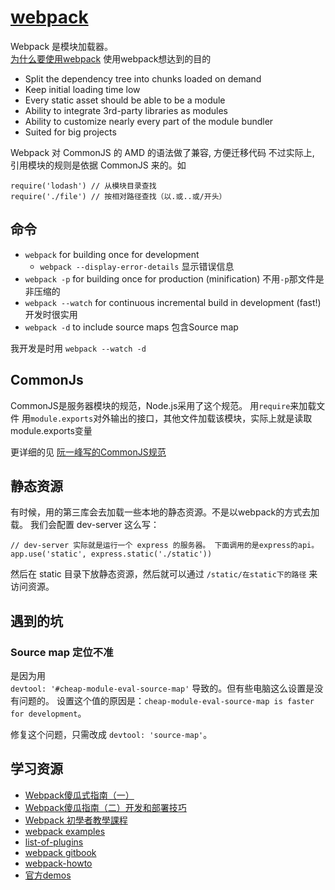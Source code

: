 # [webpack](http://webpack.github.io/)
Webpack 是模块加载器。    
[为什么要使用webpack](http://webpack.github.io/docs/what-is-webpack.html)
使用webpack想达到的目的
* Split the dependency tree into chunks loaded on demand
* Keep initial loading time low
* Every static asset should be able to be a module
* Ability to integrate 3rd-party libraries as modules
* Ability to customize nearly every part of the module bundler
* Suited for big projects

Webpack 对 CommonJS 的 AMD 的语法做了兼容, 方便迁移代码
不过实际上, 引用模块的规则是依据 CommonJS 来的。如
```
require('lodash') // 从模块目录查找
require('./file') // 按相对路径查找（以.或..或/开头）
```

## 命令
* `webpack` for building once for development
  * `webpack --display-error-details` 显示错误信息
* `webpack -p` for building once for production (minification) 不用`-p`那文件是非压缩的
* `webpack --watch` for continuous incremental build in development (fast!) 开发时很实用
* `webpack -d` to include source maps 包含Source map

我开发是时用 `webpack --watch -d`

## CommonJs
CommonJS是服务器模块的规范，Node.js采用了这个规范。
用`require`来加载文件
用`module.exports`对外输出的接口，其他文件加载该模块，实际上就是读取module.exports变量


更详细的见 [阮一峰写的CommonJS规范](http://javascript.ruanyifeng.com/nodejs/commonjs.html)

## 静态资源
有时候，用的第三库会去加载一些本地的静态资源。不是以webpack的方式去加载。
我们会配置 dev-server 这么写：
```
// dev-server 实际就是运行一个 express 的服务器。 下面调用的是express的api。
app.use('static', express.static('./static'))
```

然后在 static 目录下放静态资源，然后就可以通过
`/static/在static下的路径` 来访问资源。

## 遇到的坑
### Source map 定位不准
是因为用  
`devtool: '#cheap-module-eval-source-map'` 导致的。但有些电脑这么设置是没有问题的。 设置这个值的原因是：`cheap-module-eval-source-map is faster for development`。

修复这个问题，只需改成
`devtool: 'source-map'`。

## 学习资源
* [Webpack傻瓜式指南（一）](https://zhuanlan.zhihu.com/p/20367175)
* [Webpack傻瓜指南（二）开发和部署技巧](https://zhuanlan.zhihu.com/p/20397902)
* [Webpack 初學者教學課程](https://github.com/neighborhood999/WebpackTutorial/tree/master/zh-TW/)
* [webpack examples](https://github.com/webpack/webpack/tree/master/examples)
* [list-of-plugins](http://webpack.github.io/docs/list-of-plugins.html)
* [webpack gitbook](https://wohugb.gitbooks.io/webpack/content/)
* [webpack-howto](https://github.com/petehunt/webpack-howto)
* [官方demos](https://github.com/webpack/webpack/tree/master/examples)
